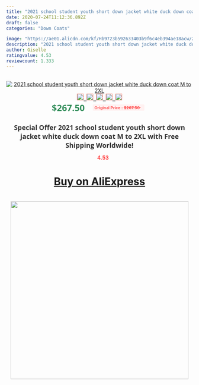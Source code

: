 ```yaml
---
title: "2021 school student youth short down jacket white duck down coat M to 2XL"
date: 2020-07-24T11:12:36.892Z
draft: false
categories: "Down Coats"

image: "https://ae01.alicdn.com/kf/Hb9723b592633403b9f6c4eb394ae18acw/2021-school-student-youth-short-down-jacket-white-duck-down-coat-M-to-2XL.jpg"
description: "2021 school student youth short down jacket white duck down coat M to 2XL"
author: Giselle
ratingvalue: 4.53
reviewcount: 1.333
---
```

<br>
<div style="text-align: center;">
<a href="https://s.click.aliexpress.com/e/_ABEogd" target="_blank" rel="nofollow noopener noreferrer"><img alt="2021 school student youth short down jacket white duck down coat M to 2XL" class="magnifier-image" src="https://ae01.alicdn.com/kf/Hb9723b592633403b9f6c4eb394ae18acw/2021-school-student-youth-short-down-jacket-white-duck-down-coat-M-to-2XL.jpg_640x640.jpg">
<br>
<img style="border:1px solid salmon" src="https://ae01.alicdn.com/kf/Hb9723b592633403b9f6c4eb394ae18acw/2021-school-student-youth-short-down-jacket-white-duck-down-coat-M-to-2XL.jpg_120x120.jpg">&nbsp;&nbsp;<img style="border:1px solid salmon" src="https://ae01.alicdn.com/kf/H15b4ae9709c646028cdccdae57dc870e6/2021-school-student-youth-short-down-jacket-white-duck-down-coat-M-to-2XL.jpg_120x120.jpg">&nbsp;&nbsp;<img style="border:1px solid salmon" src="https://ae01.alicdn.com/kf/H5f0dded3e4e1460fa22bd7376104ac42B/2021-school-student-youth-short-down-jacket-white-duck-down-coat-M-to-2XL.jpg_120x120.jpg">&nbsp;&nbsp;<img style="border:1px solid salmon" src="_120x120.jpg">&nbsp;&nbsp;<img style="border:1px solid salmon" src="https://ae01.alicdn.com/kf/Hd20cf9eff94a446b8609e2d49eced3f2M/2021-school-student-youth-short-down-jacket-white-duck-down-coat-M-to-2XL.jpg_120x120.jpg"></a></div><br0>
<div style="text-align: center;"><span style="background-color: white; border: 0px; box-sizing: border-box; color: seagreen; display: inline-block; font-family: &quot;open sans&quot; , &quot;arial&quot; , &quot;helvetica&quot; , sans-serif , &quot;heiti&quot;; font-size: 24px; font-stretch: inherit; font-weight: 700; line-height: inherit; margin: 0px 10px 0px 0px; padding: 0px; vertical-align: middle;">$267.50 </span>
<span style="background: rgb(255 , 241 , 241); border-radius: 3px; border: 0px; box-sizing: border-box; color: #ff4747; display: inline-block; font-family: inherit; font-size: 12px; font-stretch: inherit; font-style: inherit; font-variant: inherit; font-weight: 600; line-height: inherit; margin: 0px; padding: 2px 5px; transform: scale(0.9); vertical-align: middle;">Original Price : <b style="text-decoration: line-through;">$267.50 </b> &nbsp;&nbsp;</span></div>
<h1 style="color: #333333; display: inline-block; font-family: &quot;open sans&quot; , &quot;arial&quot; , &quot;helvetica&quot; , sans-serif , &quot;heiti&quot;; font-size: 18px; font-stretch: inherit; font-weight: 700; text-align: center;">Special Offer 2021 school student youth short down jacket white duck down coat M to 2XL with Free Shipping Worldwide!</h1>
<div style="color: #ff4747; text-align: center;">
<img src="https://4.bp.blogspot.com/-M0ZcTcb-5uY/XleCXlxnR4I/AAAAAAAAAEc/OrjgMkXV1oMQFaCRZj5HQwOCBcu3w1FegCPcBGAYYCw/s1600/star.png" style="height: 15px;">&nbsp;<b>4.53</b></div>
<div class="button_cont" align="center"><a class="buynow_a" href="https://s.click.aliexpress.com/e/_ABEogd" target="_blank" rel="nofollow noopener noreferrer"><H1>Buy on AliExpress</H1></a></div><br>
<div class="separator" style="clear: both; text-align: center;">
<img src="https://lh3.googleusercontent.com/-pTy5HemUv9M/XlePHvY0dAI/AAAAAAAAAE4/0nX5iRUoIWY8eMW9Dpxeirr157OZliDIgCLcBGAsYHQ/s1600/badge.gif" width="480">
</div>
